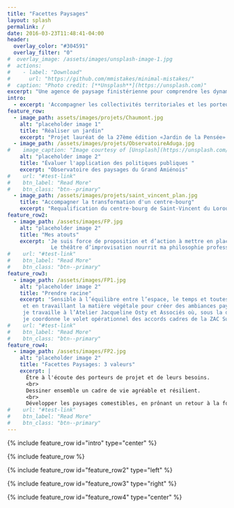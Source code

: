 ```yaml
---
title: "Facettes Paysages"
layout: splash
permalink: /
date: 2016-03-23T11:48:41-04:00
header:
  overlay_color: "#304591"
  overlay_filter: "0"
#  overlay_image: /assets/images/unsplash-image-1.jpg
#  actions:
#    - label: "Download"
#      url: "https://github.com/mmistakes/minimal-mistakes/"
#  caption: "Photo credit: [**Unsplash**](https://unsplash.com)"
excerpt: "Une agence de paysage finistérienne pour comprendre les dynamiques des paysages bretons et dessiner leurs évolutions possibles."
intro: 
  - excerpt: 'Accompagner les collectivités territoriales et les porteurs de projet privés dans leur démarche de résilience, pour une préservation des paysages remarquables et le développement de paysages comestibles.'
feature_row:
  - image_path: assets/images/projets/Chaumont.jpg
    alt: "placeholder image 1"
    title: "Réaliser un jardin"
    excerpt: "Projet lauréat de la 27ème édition «Jardin de la Pensée» du domaine de Chaumont-sur-Loire"
  - image_path: /assets/images/projets/ObservatoireAduga.jpg
#    image_caption: "Image courtesy of [Unsplash](https://unsplash.com/)"
    alt: "placeholder image 2"
    title: "Évaluer l'application des politiques publiques "
    excerpt: "Observatoire des paysages du Grand Amiénois"
#    url: "#test-link"
#    btn_label: "Read More"
#    btn_class: "btn--primary"
  - image_path: /assets/images/projets/saint_vincent_plan.jpg
    title: "Accompagner la transformation d'un centre-bourg"
    excerpt: "Requalification du centre-bourg de Saint-Vincent du Lorouër"
feature_row2:
  - image_path: /assets/images/FP.jpg
    alt: "placeholder image 2"
    title: "Mes atouts"
    excerpt: 'Je suis force de proposition et d’action à mettre en place pour établir des stratégies d’adaption des territoires aux dérèglements climatiques, pour les accompagner dans leur résilience.
              Le théâtre d’improvisation nourrit ma philosophie professionnelle grâce à l’écoute, la prise de risque, l’organisation et la confiance de groupe.'
#    url: "#test-link"
#    btn_label: "Read More"
#    btn_class: "btn--primary"
feature_row3:
  - image_path: /assets/images/FP1.jpg
    alt: "placeholder image 2"
    title: "Prendre racine"
    excerpt: 'Sensible à l’équilibre entre l’espace, le temps et toutes les formes du vivant, je pratique le projet de paysage en faisant de la couture avec l’existant, en favorisant le développement de nouveaux usages,
     et en travaillant la matière végétale pour créer des ambiances paysagères adaptées au contexte. J’acquiers une expérience de sept années en agence d’urbanisme et de paysage. Jusqu’à fin 2022, 
     je travaille à l’Atelier Jacqueline Osty et Associés où, sous la direction de Loïc Bonnin et Gabriel Mauchamp, 
     je coordonne le volet opérationnel des accords cadres de la ZAC Sud-Ouest de l’Île de Nantes et la ZAC Bottière Pin Sec (ANRU II).'
#    url: "#test-link"
#    btn_label: "Read More"
#    btn_class: "btn--primary"
feature_row4:
  - image_path: /assets/images/FP2.jpg
    alt: "placeholder image 2"
    title: "Facettes Paysages: 3 valeurs"
    excerpt: | 
      Être à l'écoute des porteurs de projet et de leurs besoins.
      <br>
      Dessiner ensemble un cadre de vie agréable et résilient.
      <br>
      Développer les paysages comestibles, en prônant un retour à la forêt.
#    url: "#test-link"
#    btn_label: "Read More"
#    btn_class: "btn--primary"
---
```


{% include feature_row id="intro" type="center" %}

{% include feature_row %}

{% include feature_row id="feature_row2" type="left" %}

{% include feature_row id="feature_row3" type="right" %}

{% include feature_row id="feature_row4" type="center" %}